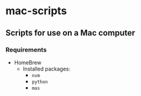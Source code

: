 # mac-scripts

## Scripts for use on a Mac computer

### Requirements

- HomeBrew 
  - Installed packages: 
    - `nvm`
    - `python`
    - `mas`
